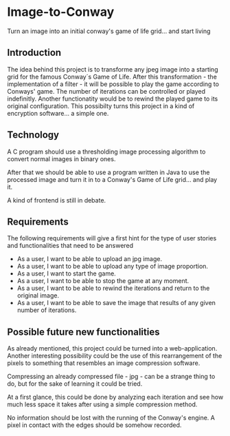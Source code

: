 # Image-to-Conway
Turn an image into an initial conway's game of life grid... and start living

## Introduction
The idea behind this project is to transforme any jpeg image into a starting grid for the famous Conway´s Game of Life.
After this transformation - the implementation of a filter - it will be possible to play the game according to Conways' game.
The number of iterations can be controlled or played indefinitly.
Another functionatity would be to rewind the played game to its original configuration.
This possibilty turns this project in a kind of encryption software... a simple one.

## Technology

A C program should use a thresholding image processing algorithm to convert normal images in binary ones.

After that we should be able to use a program written in Java to use the processed image and turn it in to a Conway's Game of Life grid... and play it.

A kind of frontend is still in debate.

## Requirements

The following requirements will give a first hint for the type of user stories and functionalities that need to be answered

- As a user, I want to be able to upload an jpg image.
- As a user, I want to be able to upload any type of image proportion.
- As a user, I want to start the game.
- As a user, I want to be able to stop the game at any moment.
- As a user, I want to be able to rewind the iterations and return to the original image.
- As a user, I want to be able to save the image that results of any given number of iterations.

## Possible future new functionalities

As already mentioned, this project could be turned into a web-application.
Another interesting possibility could be the use of this rearrangement of the pixels to something that resembles an image compression software.

Compressing an already compressed file - jpg - can be a strange thing to do, but for the sake of learning it could be tried.

At a first glance, this could be done by analyzing each iteration and see how much less space it takes after using a simple compression method. 

No information should be lost with the running of the Conway's engine. A pixel in contact with the edges should be somehow recorded.
